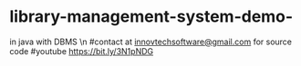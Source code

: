 # library-management-system-demo-
in java with DBMS \n
#contact at innovtechsoftware@gmail.com for source code
#youtube https://bit.ly/3N1pNDG
